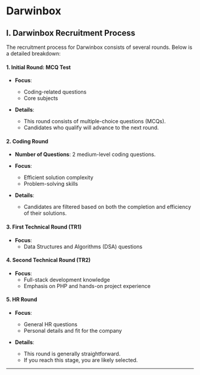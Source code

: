 # Darwinbox


## I. Darwinbox Recruitment Process
The recruitment process for Darwinbox consists of several rounds. Below is a detailed breakdown:

#### 1. Initial Round: MCQ Test

- **Focus**:
  - Coding-related questions
  - Core subjects

- **Details**:
  - This round consists of multiple-choice questions (MCQs).
  - Candidates who qualify will advance to the next round.

#### 2. Coding Round

- **Number of Questions**: 2 medium-level coding questions.
- **Focus**:
  - Efficient solution complexity
  - Problem-solving skills

- **Details**:
  - Candidates are filtered based on both the completion and efficiency of their solutions.

#### 3. First Technical Round (TR1)

- **Focus**:
  - Data Structures and Algorithms (DSA) questions

#### 4. Second Technical Round (TR2)

- **Focus**:
  - Full-stack development knowledge
  - Emphasis on PHP and hands-on project experience

#### 5. HR Round

- **Focus**:
  - General HR questions
  - Personal details and fit for the company

- **Details**:
  - This round is generally straightforward.
  - If you reach this stage, you are likely selected.

---
